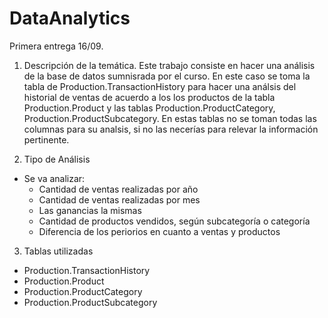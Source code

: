 # DataAnalytics


Primera entrega 16/09.


1. Descripción de la temática.
  Este trabajo consiste en hacer una análisis de la base de datos sumnisrada por el curso. 
  En este caso se toma la tabla de Production.TransactionHistory para hacer una análsis del historial de ventas de acuerdo a los los productos de la tabla Production.Product y las tablas Production.ProductCategory, Production.ProductSubcategory.
  En estas tablas no se toman todas las columnas para su analsis, si no las necerías para relevar la información pertinente.
    
2. Tipo de Análisis
  - Se va analizar: 
    - Cantidad de ventas realizadas por año
    - Cantidad de ventas realizadas por mes 
    - Las ganancias la mismas     
    - Cantidad de productos vendidos, según subcategoría o categoría
    - Diferencia de los periorios en cuanto a ventas y productos
    
3. Tablas utilizadas
  - Production.TransactionHistory
  - Production.Product
  - Production.ProductCategory
  - Production.ProductSubcategory
 
 

